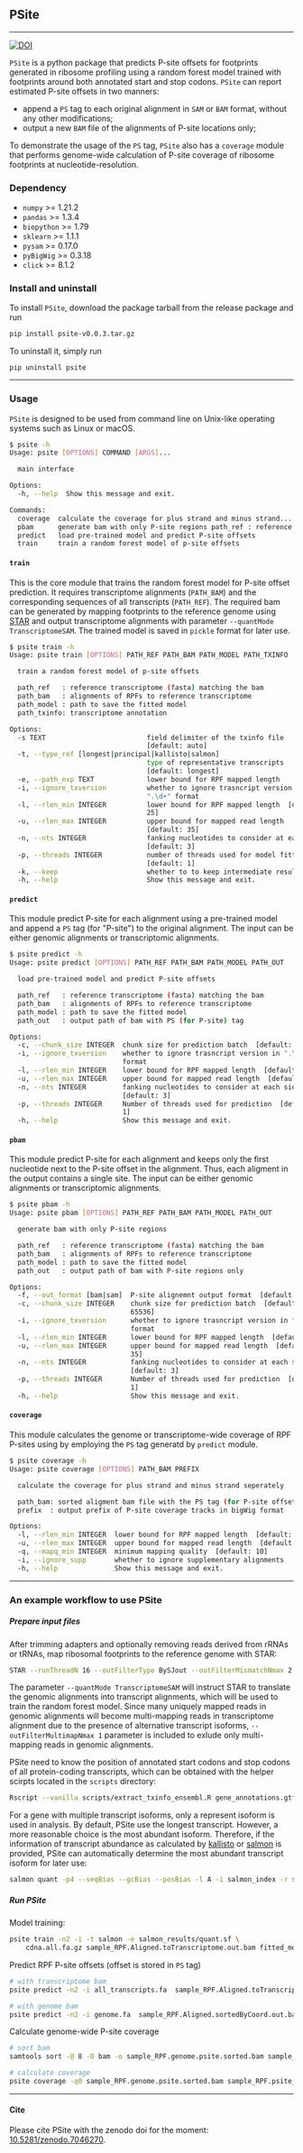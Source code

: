 ## PSite

---------------------------------------

[![DOI](https://zenodo.org/badge/474568909.svg)](https://zenodo.org/badge/latestdoi/474568909)

`PSite` is a python package that predicts P-site offsets for footprints generated in ribosome profiling using a random forest model trained with footprints around both annotated start and stop codons. `PSite` can report estimated P-site offsets in two manners:

- append a `PS` tag to each original alignment in `SAM` or `BAM` format, without any other modifications;
- output a new `BAM` file of the alignments of P-site locations only;

To demonstrate the usage of the `PS` tag, `PSite` also has a `coverage` module that performs genome-wide calculation of P-site coverage of ribosome footprints at nucleotide-resolution.

### Dependency
- `numpy` >= 1.21.2
- `pandas` >= 1.3.4
- `biopython` >= 1.79
- `sklearn` >= 1.1.1
- `pysam` >= 0.17.0
- `pyBigWig` >= 0.3.18
- `click` >= 8.1.2


### Install and uninstall
To install `PSite`, download the package tarball from the release package and run
```bash
pip install psite-v0.0.3.tar.gz
```

To uninstall it, simply run
```
pip uninstall psite
```

---------------------------------------

### Usage
`PSite` is designed to be used from command line on Unix-like operating systems such as Linux or macOS.

```bash
$ psite -h
Usage: psite [OPTIONS] COMMAND [ARGS]...

  main interface

Options:
  -h, --help  Show this message and exit.

Commands:
  coverage  calculate the coverage for plus strand and minus strand...
  pbam      generate bam with only P-site regions path_ref : reference...
  predict   load pre-trained model and predict P-site offsets
  train     train a random forest model of p-site offsets
```

#### `train`
This is the core module that trains the random forest model for P-site offset prediction. It requires transcriptome alignments (`PATH_BAM`) and the corresponding sequences of all transcripts (`PATH_REF`). The required bam can be generated by mapping footprints to the reference genome using [STAR](https://github.com/alexdobin/STAR) and output transcriptome alignments with parameter `--quantMode TranscriptomeSAM`. The trained model is saved in `pickle` format for later use.

```bash
$ psite train -h
Usage: psite train [OPTIONS] PATH_REF PATH_BAM PATH_MODEL PATH_TXINFO

  train a random forest model of p-site offsets

  path_ref   : reference transcriptome (fasta) matching the bam
  path_bam   : alignments of RPFs to reference transcriptome
  path_model : path to save the fitted model
  path_txinfo: transcriptome annotation

Options:
  -s TEXT                         field delimiter of the txinfo file
                                  [default: auto]
  -t, --type_ref [longest|principal|kallisto|salmon]
                                  type of representative transcripts
                                  [default: longest]
  -e, --path_exp TEXT             lower bound for RPF mapped length
  -i, --ignore_txversion          whether to ignore trasncript version in
                                  ".\d+" format
  -l, --rlen_min INTEGER          lower bound for RPF mapped length  [default:
                                  25]
  -u, --rlen_max INTEGER          upper bound for mapped read length
                                  [default: 35]
  -n, --nts INTEGER               fanking nucleotides to consider at each side
                                  [default: 3]
  -p, --threads INTEGER           number of threads used for model fitting
                                  [default: 1]
  -k, --keep                      whether to to keep intermediate results
  -h, --help                      Show this message and exit.
```

#### `predict`
This module predict P-site for each alignment using a pre-trained model and append a `PS` tag (for "P-site") to the original alignment. The input can be either genomic alignments or transcriptomic alignments.

```bash
$ psite predict -h
Usage: psite predict [OPTIONS] PATH_REF PATH_BAM PATH_MODEL PATH_OUT

  load pre-trained model and predict P-site offsets

  path_ref   : reference transcriptome (fasta) matching the bam
  path_bam   : alignments of RPFs to reference transcriptome
  path_model : path to save the fitted model
  path_out   : output path of bam with PS (for P-site) tag

Options:
  -c, --chunk_size INTEGER  chunk size for prediction batch  [default: 65536]
  -i, --ignore_txversion    whether to ignore trasncript version in ".\d+"
                            format
  -l, --rlen_min INTEGER    lower bound for RPF mapped length  [default: 25]
  -u, --rlen_max INTEGER    upper bound for mapped read length  [default: 35]
  -n, --nts INTEGER         fanking nucleotides to consider at each side
                            [default: 3]
  -p, --threads INTEGER     Number of threads used for prediction  [default:
                            1]
  -h, --help                Show this message and exit.
```

#### `pbam`
This module predict P-site for each alignment and keeps only the first nucleotide next to the P-site offset in the alignment. Thus, each aligment in the output contains a single site. The input can be either genomic alignments or transcriptomic alignments.

```bash
$ psite pbam -h
Usage: psite pbam [OPTIONS] PATH_REF PATH_BAM PATH_MODEL PATH_OUT

  generate bam with only P-site regions

  path_ref   : reference transcriptome (fasta) matching the bam
  path_bam   : alignments of RPFs to reference transcriptome
  path_model : path to save the fitted model
  path_out   : output path of bam with P-site regions only

Options:
  -f, --out_format [bam|sam]  P-site alignemnt output format  [default: bam]
  -c, --chunk_size INTEGER    chunk size for prediction batch  [default:
                              65536]
  -i, --ignore_txversion      whether to ignore trasncript version in ".\d+"
                              format
  -l, --rlen_min INTEGER      lower bound for RPF mapped length  [default: 25]
  -u, --rlen_max INTEGER      upper bound for mapped read length  [default:
                              35]
  -n, --nts INTEGER           fanking nucleotides to consider at each side
                              [default: 3]
  -p, --threads INTEGER       Number of threads used for prediction  [default:
                              1]
  -h, --help                  Show this message and exit.
```

#### `coverage`
This module calculates the genome or transcriptome-wide coverage of RPF P-sites using by employing the `PS` tag generatd by `predict` module.

```bash
$ psite coverage -h
Usage: psite coverage [OPTIONS] PATH_BAM PREFIX

  calculate the coverage for plus strand and minus strand seperately

  path_bam: sorted aligment bam file with the PS tag (for P-site offset)
  prefix  : output prefix of P-site coverage tracks in bigWig format

Options:
  -l, --rlen_min INTEGER  lower bound for RPF mapped length  [default: 25]
  -u, --rlen_max INTEGER  upper bound for mapped read length  [default: 35]
  -q, --mapq_min INTEGER  minimum mapping quality  [default: 10]
  -i, --ignore_supp       whether to ignore supplementary alignments
  -h, --help              Show this message and exit.
```

---------------------------------------

### An example workflow to use PSite

##### Prepare input files
After trimming adapters and optionally removing reads derived from rRNAs or tRNAs, map ribosomal footprints to the reference genome with STAR:

```bash
STAR --runThreadN 16 --outFilterType BySJout --outFilterMismatchNmax 2 --genomeDir genome_index --readFilesIn sample_RPF.fq.gz  --outFileNamePrefix sample_RPF --readFilesCommand zcat --outSAMtype BAM SortedByCoordinate --quantMode TranscriptomeSAM --outFilterMultimapNmax 1 --outFilterMatchNmin 16 --alignEndsType EndToEnd --outSAMattributes NH HI AS nM NM MD
```

The parameter `--quantMode TranscriptomeSAM` will instruct STAR to translate the genomic alignments into transcript alignments, which will be used to train the random forest model. Since many uniquely mapped reads in genomic alignments will become multi-mapping reads in transcriptome alignment due to the presence of alternative transcript isoforms, `--outFilterMultimapNmax 1` parameter is included to exlude only multi-mapping reads in genomic alignments.

PSite need to know the position of annotated start codons and stop codons of all protein-coding transcripts, which can be obtained with the helper scirpts located in the `scripts` directory:
```bash
Rscript --vanilla scripts/extract_txinfo_ensembl.R gene_annotations.gtf txinfo.tsv
```

For a gene with multiple transcript isoforms, only a represent isoform is used in analysis. By default, PSite use the longest transcript. However, a more reasonable choice is the most abundant isoform. Therefore, if the information of transcript abundance as calculated by [kallisto](https://pachterlab.github.io/kallisto/) or [salmon](https://salmon.readthedocs.io/en/latest/salmon.html) is provided, PSite can automatically determine the most abundant transcript isoform for later use:
```bash
salmon quant -p4 --seqBias --gcBias --posBias -l A -i salmon_index -r sample_RNA.fq.gz -o salmon_results
```

##### Run PSite
Model training:
```bash
psite train -n2 -i -t salmon -e salmon_results/quant.sf \
    cdna.all.fa.gz sample_RPF.Aligned.toTranscriptome.out.bam fitted_model.pkl txinfo.tsv
```

Predict RPF P-site offsets (offset is stored in `PS` tag) 
```bash
# with transcriptome bam
psite predict -n2 -i all_transcripts.fa  sample_RPF.Aligned.toTranscriptome.out.bam fitted_model.pkl sample_RPF.transcriptome.psite.bam

# with genome bam
psite predict -n2 -i genome.fa  sample_RPF.Aligned.sortedByCoord.out.bam fitted_model.pkl sample_RPF.genome.psite.bam
```

Calculate genome-wide P-site coverage
```bash
# sort bam
samtools sort -@ 8 -O bam -o sample_RPF.genome.psite.sorted.bam sample_RPF.genome.psite.bam

# calculate coverage
psite coverage -q0 sample_RPF.genome.psite.sorted.bam sample_RPF.psite_cov
```

---------------------------------------
#### Cite
Please cite PSite with the zenodo doi for the moment: [10.5281/zenodo.7046270](https://doi.org/10.5281/zenodo.7046270).
